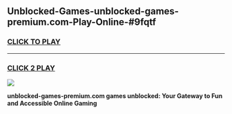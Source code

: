 
## Unblocked-Games-unblocked-games-premium.com-Play-Online-#9fqtf
<h3>
<a href="https://premium.freeplayer.one?title=unblocked-games-premium.com&ref=24F">CLICK TO PLAY</a></h3>
<hr>

<h3>
<a href="https://premium.freeplayer.one?title=unblocked-games-premium.com&ref=24F">CLICK 2 PLAY</a>
  
</h3>

<a href="https://premium.freeplayer.one?title=unblocked-games-premium.com&ref=24F/"><img src="https://clearcache.store/games.png"></a>


**unblocked-games-premium.com games unblocked: Your Gateway to Fun and Accessible Online Gaming**
